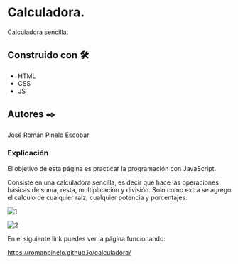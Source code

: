# Calculadora.

Calculadora sencilla.


## Construido con 🛠️

* HTML
* CSS
* JS


## Autores ✒️

José Román Pinelo Escobar


### Explicación

El objetivo de esta página es practicar la programación con JavaScript.

Consiste en una calculadora sencilla, es decir que hace las operaciones básicas de suma, resta, multiplicación y división. Solo como extra se agrego el calculo de cualquier raíz, cualquier potencia y porcentajes.

![1](https://user-images.githubusercontent.com/71656431/182002132-ccb752f7-282a-4d1d-b19c-721907a96648.jpg)

![2](https://user-images.githubusercontent.com/71656431/182002133-81a8831a-b8c4-4f87-b0ca-c531a75138e1.jpg)




En el siguiente link puedes ver la página funcionando: 

https://romanpinelo.github.io/calculadora/